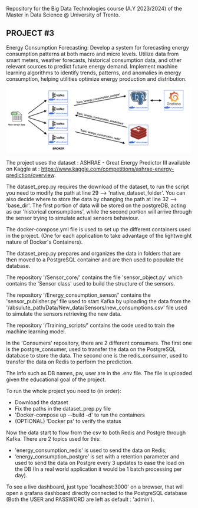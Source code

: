 Repository for the Big Data Technologies course (A.Y 2023/2024) of the Master in Data Science @ University of Trento.

PROJECT #3
------------------------------------------------------------------------------------------------------------------------
Energy Consumption Forecasting: Develop a system for forecasting energy consumption patterns at both macro and micro levels. Utilize data from smart meters, weather forecasts, 
historical consumption data, and other relevant sources to predict future energy demand. Implement machine learning algorithms to identify trends, patterns, and anomalies in energy 
consumption, helping utilities optimize energy production and distribution.

![alt text](project_schema.png)

The project uses the dataset : ASHRAE - Great Energy Predictor III available on Kaggle at : https://www.kaggle.com/competitions/ashrae-energy-prediction/overview.

The dataset_prep.py requires the download of the dataset, to run the script you need to modify the path at line 29 --> 'native_dataset_folder'. 
You can also decide where to store the data by changing the path at line 32 --> 'base_dir'.
The first portion of data will be stored on the postgreDB, acting as our 'historical consumptions', while the second portion will arrive through the sensor trying to simulate actual sensors behaviour.

The docker-compose.yml file is used to set up the different containers used in the project. (One for each application to take advantage of the lightweight nature of Docker's Containers).

The dataset_prep.py prepares and organizes the data in folders that are then moved to a PostgreSQL container and are then used to populate the database.

The repository '/Sensor_core/' contains the file 'sensor_object.py' which contains the 'Sensor class' used to build the structure of the sensors.

The repository '/Energy_consumption_sensor/' contains the 'sensor_publisher.py' file used to start Kafka by uploading the data from the '/absulute_path/Data/New_data/Sensors/new_consumptions.csv' file used to simulate the sensors retrieving the new data.

The repository '/Training_scripts/' contains the code used to train the machine learning model.

In the 'Consumers' repository, there are 2 different consumers. 
The first one is the postgre_consumer, used to transfer the data on the PostgreSQL database to store the data.
The second one is the redis_consumer, used to transfer the data on Redis to perform the prediction.

The info such as DB names, pw, user are in the .env file. The file is uploaded given the educational goal of the project. 

To run the whole project you need to (in order):

- Download the dataset 
- Fix the paths in the dataset_prep.py file 
- 'Docker-compose up --build -d' to run the containers
- (OPTIONAL) 'Docker ps' to verify the status

Now the data start to flow from the csv to both Redis and Postgre through Kafka.
There are 2 topics used for this:
-   'energy_consumption_redis' is used to send the data on Redis;
-   ‘energy_consumption_postgre’ is set with a retention parameter and used to send the data on Postgre every 3 updates to ease the load on the DB (In a real world application it would be 1 batch processing per day).

To see a live dashboard, just type 'localhost:3000' on a browser, that will open a grafana dashboard directly connected to the PostgreSQL database (Both the USER and PASSWORD are left as default : 'admin').